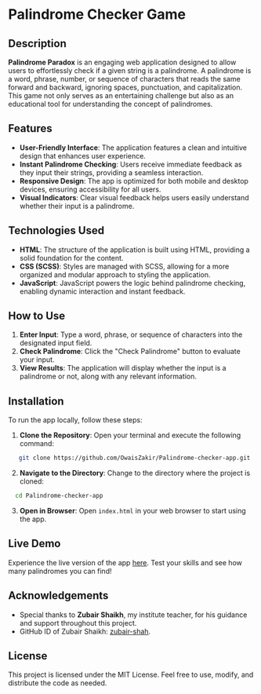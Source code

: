 # Palindrome Checker Game

## Description
**Palindrome Paradox** is an engaging web application designed to allow users to effortlessly check if a given string is a palindrome. A palindrome is a word, phrase, number, or sequence of characters that reads the same forward and backward, ignoring spaces, punctuation, and capitalization. This game not only serves as an entertaining challenge but also as an educational tool for understanding the concept of palindromes.

## Features
- **User-Friendly Interface**: The application features a clean and intuitive design that enhances user experience.
- **Instant Palindrome Checking**: Users receive immediate feedback as they input their strings, providing a seamless interaction.
- **Responsive Design**: The app is optimized for both mobile and desktop devices, ensuring accessibility for all users.
- **Visual Indicators**: Clear visual feedback helps users easily understand whether their input is a palindrome.

## Technologies Used
- **HTML**: The structure of the application is built using HTML, providing a solid foundation for the content.
- **CSS (SCSS)**: Styles are managed with SCSS, allowing for a more organized and modular approach to styling the application.
- **JavaScript**: JavaScript powers the logic behind palindrome checking, enabling dynamic interaction and instant feedback.

## How to Use
1. **Enter Input**: Type a word, phrase, or sequence of characters into the designated input field.
2. **Check Palindrome**: Click the "Check Palindrome" button to evaluate your input.
3. **View Results**: The application will display whether the input is a palindrome or not, along with any relevant information.

## Installation
To run the app locally, follow these steps:
1. **Clone the Repository**: Open your terminal and execute the following command:
```bash
   git clone https://github.com/OwaisZakir/Palindrome-checker-app.git
```
2. **Navigate to the Directory**: Change to the directory where the project is cloned:
```bash
  cd Palindrome-checker-app
```
3. **Open in Browser**: Open `index.html` in your web browser to start using the app.

## Live Demo
Experience the live version of the app [here](https://owaiszakir.github.io/Palindrome-checker-app/). Test your skills and see how many palindromes you can find!

## Acknowledgements
- Special thanks to **Zubair Shaikh**, my institute teacher, for his guidance and support throughout this project.
- GitHub ID of Zubair Shaikh: [zubair-shah](https://github.com/zubair-shah).

## License
This project is licensed under the MIT License. Feel free to use, modify, and distribute the code as needed.
